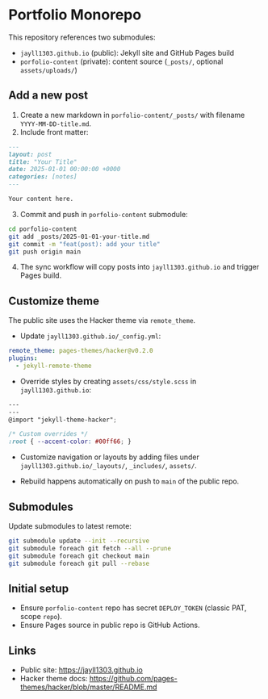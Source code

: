 # Portfolio Monorepo

This repository references two submodules:

- `jayll1303.github.io` (public): Jekyll site and GitHub Pages build
- `porfolio-content` (private): content source (`_posts/`, optional `assets/uploads/`)

## Add a new post

1. Create a new markdown in `porfolio-content/_posts/` with filename `YYYY-MM-DD-title.md`.
2. Include front matter:

```markdown
---
layout: post
title: "Your Title"
date: 2025-01-01 00:00:00 +0000
categories: [notes]
---

Your content here.
```

3. Commit and push in `porfolio-content` submodule:

```bash
cd porfolio-content
git add _posts/2025-01-01-your-title.md
git commit -m "feat(post): add your title"
git push origin main
```

4. The sync workflow will copy posts into `jayll1303.github.io` and trigger Pages build.

## Customize theme

The public site uses the Hacker theme via `remote_theme`.

- Update `jayll1303.github.io/_config.yml`:

```yaml
remote_theme: pages-themes/hacker@v0.2.0
plugins:
  - jekyll-remote-theme
```

- Override styles by creating `assets/css/style.scss` in `jayll1303.github.io`:

```scss
---
---
@import "jekyll-theme-hacker";

/* Custom overrides */
:root { --accent-color: #00ff66; }
```

- Customize navigation or layouts by adding files under `jayll1303.github.io/_layouts/`, `_includes/`, `assets/`.

- Rebuild happens automatically on push to `main` of the public repo.

## Submodules

Update submodules to latest remote:

```bash
git submodule update --init --recursive
git submodule foreach git fetch --all --prune
git submodule foreach git checkout main
git submodule foreach git pull --rebase
```

## Initial setup

- Ensure `porfolio-content` repo has secret `DEPLOY_TOKEN` (classic PAT, scope `repo`).
- Ensure Pages source in public repo is GitHub Actions.

## Links

- Public site: https://jayll1303.github.io
- Hacker theme docs: https://github.com/pages-themes/hacker/blob/master/README.md
